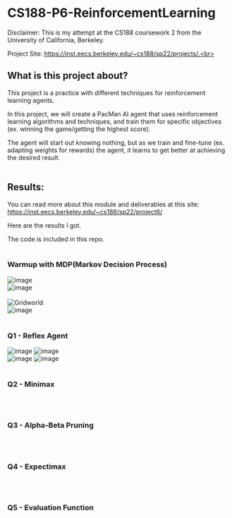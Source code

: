 # CS188-P6-ReinforcementLearning

Disclaimer: This is my attempt at the CS188 coursework 2 from the University of California, Berkeley.<br>

Project Site: https://inst.eecs.berkeley.edu/~cs188/sp22/projects/.<br><br>

## What is this project about?<br>

This project is a practice with different techniques for reinforcement learning agents.<br>

In this project, we will create a PacMan AI agent that uses reinforcement learning algorithms and techniques, and train them for specific objectives (ex. winning the game/getting the highest score).<br>

The agent will start out knowing nothing, but as we train and fine-tune (ex. adapting weights for rewards) the agent, it learns to get better at achieving the desired result.<br><br>

## Results:<br>

You can read more about this module and deliverables at this site: https://inst.eecs.berkeley.edu/~cs188/sp22/project6/<br>

Here are the results I got.<br>

The code is included in this repo.<br><br>

### Warmup with MDP(Markov Decision Process)
![image](https://user-images.githubusercontent.com/98131995/225820562-1663601a-e9ce-44ce-971f-19ce5dd5d97f.png)<br>
![image](https://user-images.githubusercontent.com/98131995/225820651-3f46fe07-fea9-4fd8-baa4-d5c9a88e8b59.png)<br><br>
![Gridworld](https://user-images.githubusercontent.com/98131995/225821743-8408a9b1-7cd0-47ca-8331-98b6ec614c40.gif)<br>
![image](https://user-images.githubusercontent.com/98131995/225821148-2078b6c8-56e8-4c2d-a97b-c4260f9a8e4e.png)<br><br>

### Q1 - Reflex Agent<br>
![image](https://user-images.githubusercontent.com/98131995/225823541-962e0a37-2eb1-4238-b90e-449f4ff059c3.png)
![image](https://user-images.githubusercontent.com/98131995/225823063-b59e39e6-6d87-43bd-9411-614a8cef54f4.png)<br>
![image](https://user-images.githubusercontent.com/98131995/225823586-1c8830ba-c32c-46b3-8dc8-932b229c7008.png)
![image](https://user-images.githubusercontent.com/98131995/225823878-678e17ab-ebd8-486c-9116-7525bae39a9c.png)<br><br>

### Q2 - Minimax<br>
<br><br>

### Q3 - Alpha-Beta Pruning<br>
<br><br>

### Q4 - Expectimax<br>
<br><br>

### Q5 - Evaluation Function<br>
<br><br>
